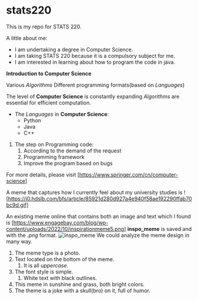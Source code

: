 # stats220

This is my repo for STATS 220. 

A little about me:

- I am undertaking a degree in Computer Science.
- I am taking STATS 220 because it is a compulsory subject for me.
- I am interested in learning about how to program the code in java.

**Introduction to Computer Science**

Various _Algorithms_
Different programming formats(based on _Languages_)

The level of **Computer Science** is constantly expanding
_Algorithms_ are essential for efficient computation.

- The _Languages_ in **Computer Science**:
  - Python
  - Java
  - C++

1. The step on Programming code:
   1. According to the demand of the request
   2. Programming framework
   3. Improve the program based on bugs

For more details, please visit [https://www.springer.com/cn/computer-science]

A meme that captures how I currently feel about my university studies is ![https://i0.hdslb.com/bfs/article/85921d280d927a4e940f58ae192290ffab70bc9d.gif]

An existing meme online that contains both an image and text which I found is [https://www.engagebay.com/blog/wp-content/uploads/2022/10/inspirationmeme5.png]
**inspo_meme** is saved and with the _.png_ format.
![inspo_meme](https://github.com/user-attachments/assets/52d70056-4dad-4d90-b1c6-e60a350c974e)
We could analyze the meme design in many way.
1. The meme type is a photo.
2. Text located on the bottom of the meme.
   1. It is all _uppercase_.
3. The font style is simple.
   1. White text with black outlines.
4. This meme in sunshine and grass, both bright colors.
5. The theme is a joke with a skull(bro) on it, full of humor.
